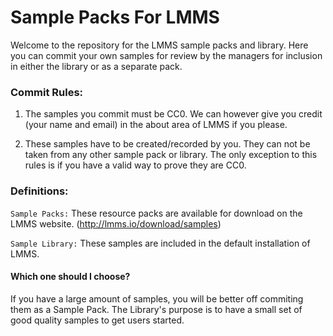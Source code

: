Sample Packs For LMMS
=======

Welcome to the repository for the LMMS sample packs and library. Here you can commit your own samples for review by the managers for inclusion in either the library or as a separate pack.

### Commit Rules:

1. The samples you commit must be CC0. We can however give you credit (your name and email) in the about area of LMMS if you please.

2. These samples have to be created/recorded by you. They can not be taken from any other sample pack or library. The only exception to this rules is if you have a valid way to prove they are CC0.

### Definitions:
`Sample Packs:` These resource packs are available for download on the LMMS website. (http://lmms.io/download/samples)

`Sample Library:` These samples are included in the default installation of LMMS. 

#### Which one should I choose?
If you have a large amount of samples, you will be better off commiting them as a Sample Pack. The Library's purpose is to have a small set of good quality samples to get users started.
